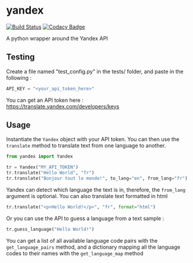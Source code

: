 # yandex
[![Build Status](https://travis-ci.com/Dogeek/yandex.svg?branch=master)](https://travis-ci.com/Dogeek/yandex)
[![Codacy Badge](https://api.codacy.com/project/badge/Grade/15baf69736f14416b91fadba1524bc94)](https://www.codacy.com/manual/Dogeek/yandex?utm_source=github.com&amp;utm_medium=referral&amp;utm_content=Dogeek/yandex&amp;utm_campaign=Badge_Grade)

 A python wrapper around the Yandex API

## Testing

Create a file named "test_config.py" in the tests/ folder, and paste in the following :

```python
API_KEY = "<your_api_token_here>"
```

You can get an API token here : https://translate.yandex.com/developers/keys

## Usage

Instantiate the `Yandex` object with your API token. You can then use the `translate` method to translate text from one language to another.

```python
from yandex import Yandex

tr = Yandex("MY_API_TOKEN")
tr.translate("Hello World", "fr")
tr.translate("Bonjour tout le monde!", to_lang="en", from_lang="fr")
```

Yandex can detect which language the text is in, therefore, the `from_lang` argument is optional. You can also translate text formatted in html

```python
tr.translate("<p>Hello World!</p>", "fr", format="html")
```

Or you can use the API to guess a language from a text sample :

```python
tr.guess_language("Hello World!")
```

You can get a list of all available language code pairs with the `get_language_pairs` method,
and a dictionary mapping all the language codes to their names with the `get_language_map` method
